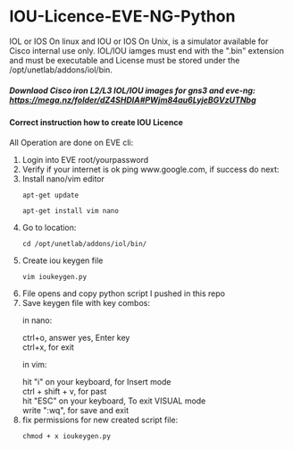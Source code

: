 # IOU-Licence-EVE-NG-Python
IOL or IOS On linux and IOU or IOS On Unix, is a simulator available for Cisco internal use only. 
IOL/IOU iamges must end with the ".bin" extension and must be executable and License must be 
stored under the /opt/unetlab/addons/iol/bin.
##### Downlaod Cisco iron L2/L3 IOL/IOU images for gns3 and eve-ng: https://mega.nz/folder/dZ4SHDIA#PWjm84au6LyjeBGVzUTNbg 
#### Correct instruction how to create IOU Licence <br />
All Operation are done on EVE cli: 
<br />
<ol>
<li>Login into EVE root/yourpassword</li>
<li>Verify if your internet is ok ping www.google.com, if success do next:</li>
<li>Install nano/vim editor
   <p><code>apt-get update</code></p>
   <p><code>apt-get install vim nano</code></p>
</li>   
<li>Go to location:
   <p><code>cd /opt/unetlab/addons/iol/bin/</code></p>
</li>
<li>Create iou keygen file
   <p><code>vim ioukeygen.py</code></p>
</li>   
<li>File opens and copy python script I pushed in this repo </li>
<li>Save keygen file with key combos:
   <p>in nano: </p>
   ctrl+o, answer yes, Enter key <br />
   ctrl+x, for exit
   <p>in vim:</p>
   hit "i" on your keyboard, for Insert mode <br/>
   ctrl + shift + v, for past <br/>
   hit "ESC" on your keyboard, To exit VISUAL mode <br />
   write ":wq", for save and exit <br />
</li>
<li> fix permissions for new created script file:
   <p><code>chmod + x ioukeygen.py</code></p>
</li>
</ol>

